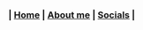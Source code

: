 ### | [Home][d1] | [About me][d2] | [Socials][d3] |

[d1]: /index.html
[d2]: /pages/aboutMe.html
[d3]: /pages/socials.html